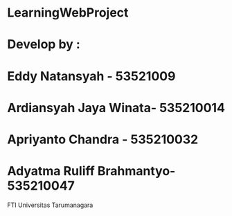 # LearningWebProject
# Develop by :
# Eddy Natansyah - 53521009
# Ardiansyah Jaya Winata- 535210014
# Apriyanto Chandra - 535210032
# Adyatma Ruliff Brahmantyo- 535210047

FTI Universitas Tarumanagara
